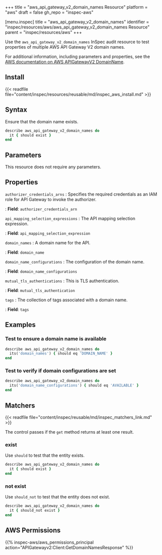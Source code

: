 +++
title = "aws_api_gateway_v2_domain_names Resource"
platform = "aws"
draft = false
gh_repo = "inspec-aws"

[menu.inspec]
title = "aws_api_gateway_v2_domain_names"
identifier = "inspec/resources/aws/aws_api_gateway_v2_domain_names Resource"
parent = "inspec/resources/aws"
+++

Use the `aws_api_gateway_v2_domain_names` InSpec audit resource to test properties of multiple AWS API Gateway V2 domain names.

For additional information, including parameters and properties, see the [AWS documentation on AWS APIGatewayV2 DomainName](https://docs.aws.amazon.com/AWSCloudFormation/latest/UserGuide/aws-resource-apigatewayv2-domainname.html).

## Install

{{< readfile file="content/inspec/resources/reusable/md/inspec_aws_install.md" >}}

## Syntax

Ensure that the domain name exists.

```ruby
describe aws_api_gateway_v2_domain_names do
  it { should exist }
end
```

## Parameters

This resource does not require any parameters.

## Properties

`authorizer_credentials_arns`
: Specifies the required credentials as an IAM role for API Gateway to invoke the authorizer.

: **Field**: `authorizer_credentials_arn`

`api_mapping_selection_expressions`
: The API mapping selection expression.

: **Field**: `api_mapping_selection_expression`

`domain_names`
: A domain name for the API.

: **Field**: `domain_name`

`domain_name_configurations`
: The configuration of the domain name.

: **Field**: `domain_name_configurations`

`mutual_tls_authentications`
: This is TLS authentication.

: **Field**: `mutual_tls_authentication`

`tags`
: The collection of tags associated with a domain name.

: **Field**: `tags`

## Examples

### Test to ensure a domain name is available

```ruby
describe aws_api_gateway_v2_domain_names do
  its('domain_names') { should eq 'DOMAIN_NAME' }
end
```

### Test to verify if domain configurations are set

```ruby
describe aws_api_gateway_v2_domain_names do
  its('domain_name_configurations') { should eq 'AVAILABLE' }
end
```

## Matchers

{{< readfile file="content/inspec/reusable/md/inspec_matchers_link.md" >}}

The control passes if the `get` method returns at least one result.

### exist

Use `should` to test that the entity exists.

```ruby
describe aws_api_gateway_v2_domain_names do
  it { should exist }
end
```

### not exist

Use `should_not` to test that the entity does not exist.

```ruby
describe aws_api_gateway_v2_domain_names do
  it { should_not exist }
end
```

## AWS Permissions

{{% inspec-aws/aws_permissions_principal action="APIGatewayv2:Client:GetDomainNamesResponse" %}}
